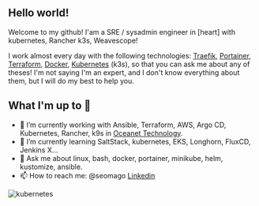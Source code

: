 ## Hello world! 
Welcome to my github!
I'am a SRE / sysadmin engineer in [heart] with kubernetes, Rancher k3s, Weavescope!

I work almost every day with the following technologies: [Traefik](https://github.com/traefik), [Portainer](https://github.com/portainer), [Terraform](https://github.com/hashicorp/terraform), [Docker](https://docker.com), [Kubernetes](https://github.com/kubernetes/kubernetes) (k3s),  so that you can ask me about any of theses! I'm not saying I'm an expert, and I don't know everything about them, but I will do my best to help you.

## What I'm up to 👋

<!--
Here are some ideas to get you started:
**seomago/seomago** is a ✨ _special_ ✨ repository because its `README.md` (this file) appears on your GitHub profile.
-->


- 🔭 I’m currently working with Ansible, Terraform, AWS, Argo CD, Kubernetes, Rancher, k9s in [Oceanet Technology](https://www.linkedin.com/company/oceanet-technology/).
- 🌱 I’m currently learning SaltStack, kubernetes, EKS, Longhorn, FluxCD, Jenkins X...
- 💬 Ask me about linux, bash, docker, portainer, minikube, helm, kustomize, ansible.
- 📫 How to reach me: @seomago [Linkedin](https://linkedin.com/in/nccvalencia)

![kubernetes](https://www.komku.org/wp-content/uploads/2020/10/Kubernetes.jpg)
